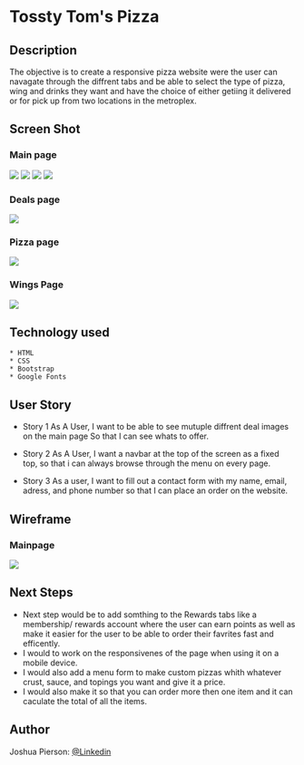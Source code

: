 # Tossty Tom's Pizza

## Description
The objective is to create a responsive pizza website were the user can navagate through the diffrent tabs and be able to select the type of pizza, wing and drinks they want and have the choice of either getiing it delivered or for pick up from two locations in the metroplex.

## Screen Shot

### Main page 
<img src="./Images/pageScreenshot-1.png">
<img src="./Images/pageScreenshot-2.png">
<img src="./Images/pageScreenshot-3.png">
<img src="./Images/mainPage-ordernow.png">

### Deals page
<img src="./Images/dealsPage.png">

### Pizza page
<img src="./Images/pizzaPage.png">

### Wings Page
<img src="./Images/wingPage-.png">

## Technology used
    * HTML
    * CSS
    * Bootstrap
    * Google Fonts
    


## User Story
- Story 1
    As A User, I want to be able to see mutuple diffrent deal images on the main page So that I can see whats to offer.

- Story 2
    As A User, I want a navbar at the top of the screen as a fixed top, so that i can always browse through the menu on every page.

- Story 3
    As a user, I want to fill out a contact form with my name, email, adress, and phone number so that I can place an order on the website.

## Wireframe

### Mainpage
<img src="./Images/wireframe-1.png">

## Next Steps
 * Next step would be to add somthing to the Rewards tabs like a membership/ rewards account where the user can earn points as well as make it easier for the user to be able to order their favrites fast and efficently. 
 * I would to work on the responsivenes of the page  when using it on a mobile device.
 * I would also add a menu form to make custom pizzas whith whatever crust, sauce, and topings you want and give it a price.
 * I would also make it so that you can order more then one item and it can caculate the total of all the items.

## Author
Joshua Pierson: <a href="https://www.linkedin.com/in/joshua-pierson726" rel="nofollow">@Linkedin</a>
  
